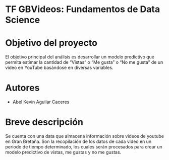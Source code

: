 # TF GBVideos: Fundamentos de Data Science
# Objetivo del proyecto
El objetivo principal del análisis es desarrollar un modelo predictivo que permita estimar la cantidad de “Vistas” o “Me gusta” o “No me gusta” de un video en YouTube basándose en diversas variables.
# Autores
- Abel Kevin Aguilar Caceres
# Breve descripción
Se cuenta con una data que almacena información sobre videos de youtube en Gran Bretaña. Son la recopilación de los datos de cada video en un periodo de tiempo determinado, los cuales serán procesados para crear un modelo predictivo de vistas, me gustas y no me gustas.


